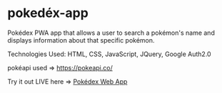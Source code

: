 # pokedéx-app
Pokédex PWA app that allows a user to search a pokémon's name and displays information about that specific pokémon. 

Technologies Used: HTML, CSS, JavaScript, JQuery, Google Auth2.0

pokéapi used => https://pokeapi.co/

Try it out LIVE here => [Pokédex Web App](https://anthonys-pokedex.herokuapp.com/)
